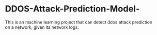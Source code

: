 # DDOS-Attack-Prediction-Model-
This is an machine learning project that can detect ddos attack prediction on a network, given its network logs.
